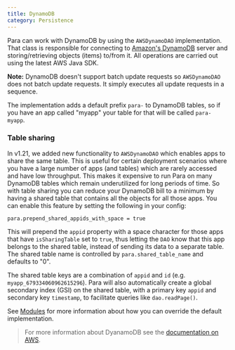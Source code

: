 ```yaml
---
title: DynamoDB
category: Persistence
---
```


Para can work with DynamoDB by using the `AWSDynamoDAO` implementation. That class is responsible for connecting
to [Amazon's DynamoDB](http://aws.amazon.com/dynamodb/) server and storing/retrieving objects (items) to/from it.
All operations are carried out using the latest AWS Java SDK.

**Note:** DynamoDB doesn't support batch update requests so `AWSDynamoDAO` does not batch update requests.
It simply executes all update requests in a sequence.

The implementation adds a default prefix `para-` to DynamoDB tables, so if you have an app called "myapp" your table for
that will be called `para-myapp`.

### Table sharing

In v1.21, we added new functionality to `AWSDynamoDAO` which enables apps to share the same table. This is useful
for certain deployment scenarios where you have a large number of apps (and tables) which are rarely accessed and have
low throughput. This makes it expensive to run Para on many DynamoDB tables which remain underutilized for long periods
of time. So with table sharing you can reduce your DynamoDB bill to a minimum by having a shared table that contains
all the objects for all those apps. You can enable this feature by setting the following in your config:
```
para.prepend_shared_appids_with_space = true
```
This will prepend the `appid` property with a space character for those apps that have `isSharingTable` set to `true`,
thus letting the `DAO` know that this app belongs to the shared table, instead of sending its data to a separate table.
The shared table name is controlled by `para.shared_table_name` and defaults to "0".

The shared table keys are a combination of `appid` and `id` (e.g. `myapp_679334060962615296`). Para will
also automatically create a global secondary index (GSI) on the shared table, with a primary key `appid` and secondary
key `timestamp`, to facilitate queries like `dao.readPage()`.

See [Modules](#006-modules) for more information about how you can override the default implementation.

> For more information about DyanamoDB see the
[documentation on AWS](http://docs.aws.amazon.com/amazondynamodb/latest/developerguide/Introduction.html).
